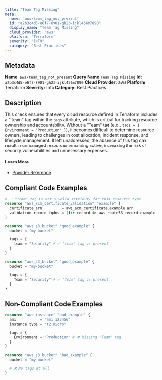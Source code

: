 ```yaml
---
title: "Team Tag Missing"
meta:
  name: "aws/team_tag_not_present"
  id: "a2b3c4d5-e6f7-8901-gh23-ijkl456m7890"
  display_name: "Team Tag Missing"
  cloud_provider: "aws"
  platform: "Terraform"
  severity: "INFO"
  category: "Best Practices"
---
```

## Metadata
**Name:** `aws/team_tag_not_present`
**Query Name** `Team Tag Missing`
**Id:** `a2b3c4d5-e6f7-8901-gh23-ijkl456m7890`
**Cloud Provider:** aws
**Platform** Terraform
**Severity:** Info
**Category:** Best Practices
## Description
This check ensures that every cloud resource defined in Terraform includes a "Team" tag within the `tags` attribute, which is critical for tracking resource ownership and accountability. Without a "Team" tag (e.g., `tags = { Environment = "Production" }`), it becomes difficult to determine resource owners, leading to challenges in cost allocation, incident response, and lifecycle management. If left unaddressed, the absence of this tag can result in unmanaged resources remaining active, increasing the risk of security vulnerabilities and unnecessary expenses.

#### Learn More

 - [Provider Reference](https://registry.terraform.io/providers/hashicorp/aws/latest/docs/guides/resource-tagging)


## Compliant Code Examples
```terraform
# ✅ "team" tag is not a valid attribute for this resource type
resource "aws_acm_certificate_validation" "example" {
  certificate_arn         = aws_acm_certificate.example.arn
  validation_record_fqdns = [for record in aws_route53_record.example : record.fqdn]
}

```

```terraform
resource "aws_s3_bucket" "good_example" {
  bucket = "my-bucket"

  tags = {
    team = "Security" # ✅ "team" tag is present
  }
}

```

```terraform
resource "aws_s3_bucket" "good_example" {
  bucket = "my-bucket"

  tags = {
    Team = "Security" # ✅ "Team" tag is present
  }
}

```
## Non-Compliant Code Examples
```terraform
resource "aws_instance" "bad_example" {
  ami           = "ami-123456"
  instance_type = "t2.micro"

  tags = {
    Environment = "Production" # ❌ Missing "Team" tag
  }
}

resource "aws_s3_bucket" "bad_example" {
  bucket = "my-bucket"

  # ❌ No tags at all
}

```